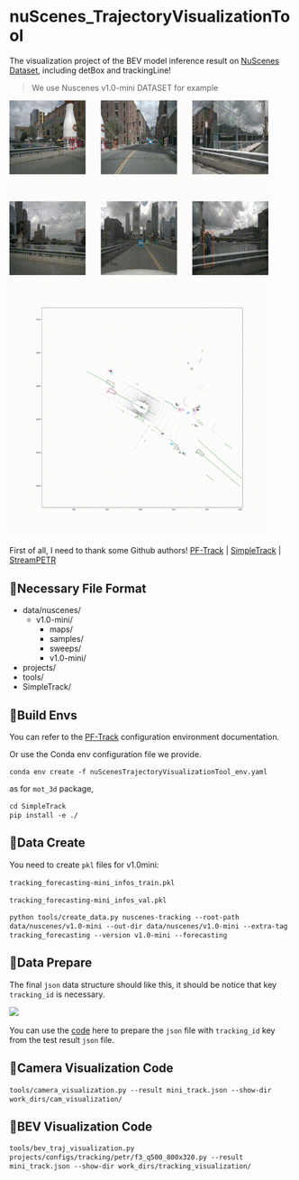 # nuScenes_TrajectoryVisualizationTool
The visualization project of the BEV model inference result on [NuScenes Dataset](https://www.nuscenes.org/), including detBox and trackingLine!
> We use Nuscenes v1.0-mini DATASET for example

<img src="work_dirs/cam_visualization/fcbccedd61424f1b85dcbf8f897f9754/video 00_00_00-00_00_30.gif" width="460px">

<img src="work_dirs/tracking_visualization/fcbccedd61424f1b85dcbf8f897f9754/videobev%2000_00_00-00_00_30.gif" width="460px">




First of all, I need to thank some Github authors! [PF-Track](https://github.com/TRI-ML/PF-Track) | [SimpleTrack](https://github.com/tusen-ai/SimpleTrack) | [StreamPETR](https://github.com/exiawsh/StreamPETR)

## 🌵Necessary File Format
- data/nuscenes/
  - v1.0-mini/
    - maps/
    - samples/
    - sweeps/
    - v1.0-mini/
- projects/
- tools/
- SimpleTrack/

## 🌵Build Envs

You can refer to the [PF-Track](https://github.com/TRI-ML/PF-Track) configuration environment documentation. 

Or use the Conda env configuration file we provide.

```
conda env create -f nuScenesTrajectoryVisualizationTool_env.yaml
```

as for `mot_3d` package,

```
cd SimpleTrack
pip install -e ./
```

## 🌵Data Create
You need to create `pkl` files for v1.0mini: 

`tracking_forecasting-mini_infos_train.pkl`

`tracking_forecasting-mini_infos_val.pkl`

```
python tools/create_data.py nuscenes-tracking --root-path data/nuscenes/v1.0-mini --out-dir data/nuscenes/v1.0-mini --extra-tag tracking_forecasting --version v1.0-mini --forecasting
```

## 🌵Data Prepare

The final `json` data structure should like this, it should be notice that key `tracking_id` is necessary.

<img src="https://github.com/PrymceQ/nuScenes_TrajectoryVisualizationTool/blob/master/work_dirs/jpg1.png" width="460px">

You can use the [code](https://github.com/PrymceQ/BEVModel_StreamPETR) here to prepare the `json` file with `tracking_id` key from the test result `json` file. 

## 🌵Camera Visualization Code

```
tools/camera_visualization.py --result mini_track.json --show-dir work_dirs/cam_visualization/
```

## 🌵BEV Visualization Code

```
tools/bev_traj_visualization.py projects/configs/tracking/petr/f3_q500_800x320.py --result mini_track.json --show-dir work_dirs/tracking_visualization/
```
